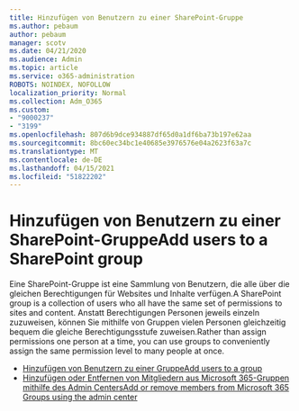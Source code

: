 ```yaml
---
title: Hinzufügen von Benutzern zu einer SharePoint-Gruppe
ms.author: pebaum
author: pebaum
manager: scotv
ms.date: 04/21/2020
ms.audience: Admin
ms.topic: article
ms.service: o365-administration
ROBOTS: NOINDEX, NOFOLLOW
localization_priority: Normal
ms.collection: Adm_O365
ms.custom:
- "9000237"
- "3199"
ms.openlocfilehash: 807d6b9dce934887df65d0a1df6ba73b197e62aa
ms.sourcegitcommit: 8bc60ec34bc1e40685e3976576e04a2623f63a7c
ms.translationtype: MT
ms.contentlocale: de-DE
ms.lasthandoff: 04/15/2021
ms.locfileid: "51822202"
---
```

# <a name="add-users-to-a-sharepoint-group"></a><span data-ttu-id="92ce8-102">Hinzufügen von Benutzern zu einer SharePoint-Gruppe</span><span class="sxs-lookup"><span data-stu-id="92ce8-102">Add users to a SharePoint group</span></span>

<span data-ttu-id="92ce8-103">Eine SharePoint-Gruppe ist eine Sammlung von Benutzern, die alle über die gleichen Berechtigungen für Websites und Inhalte verfügen.</span><span class="sxs-lookup"><span data-stu-id="92ce8-103">A SharePoint group is a collection of users who all have the same set of permissions to sites and content.</span></span> <span data-ttu-id="92ce8-104">Anstatt Berechtigungen Personen jeweils einzeln zuzuweisen, können Sie mithilfe von Gruppen vielen Personen gleichzeitig bequem die gleiche Berechtigungsstufe zuweisen.</span><span class="sxs-lookup"><span data-stu-id="92ce8-104">Rather than assign permissions one person at a time, you can use groups to conveniently assign the same permission level to many people at once.</span></span>

- [<span data-ttu-id="92ce8-105">Hinzufügen von Benutzern zu einer Gruppe</span><span class="sxs-lookup"><span data-stu-id="92ce8-105">Add users to a group</span></span>](https://docs.microsoft.com/sharepoint/customize-sharepoint-site-permissions#add-users-to-a-group)
- [<span data-ttu-id="92ce8-106">Hinzufügen oder Entfernen von Mitgliedern aus Microsoft 365-Gruppen mithilfe des Admin Centers</span><span class="sxs-lookup"><span data-stu-id="92ce8-106">Add or remove members from Microsoft 365 Groups using the admin center</span></span>](https://docs.microsoft.com/microsoft-365/admin/create-groups/add-or-remove-members-from-groups)